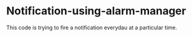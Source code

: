 # Notification-using-alarm-manager
This code is trying to fire a notification everydau at a particular time.
